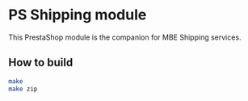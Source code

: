 # PS Shipping module

This PrestaShop module is the companion for MBE Shipping services.

## How to build

```sh
make
make zip
```
